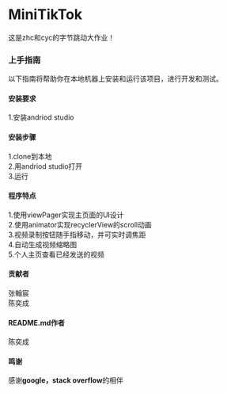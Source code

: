 <h1>MiniTikTok</h1>
这是zhc和cyc的字节跳动大作业！<br>

<h3>上手指南</h3>
以下指南将帮助你在本地机器上安装和运行该项目，进行开发和测试。<br>

<h4>安装要求</h4>
1.安装andriod studio

<h4>安装步骤</h4>
1.clone到本地<br>
2.用andriod studio打开<br>
3.运行<br>

<h4>程序特点</h4>
1.使用viewPager实现主页面的UI设计<br>
2.使用animator实现recyclerView的scroll动画<br>
3.视频录制按钮随手指移动，并可实时调焦距<br>
4.自动生成视频缩略图<br>
5.个人主页查看已经发送的视频<br>

<h4>贡献者</h4>
张翰宸<br>
陈奕成<br>

<h4>README.md作者</h4>
陈奕成

<h4>鸣谢</h4>
感谢<b>google，stack overflow</b>的相伴
